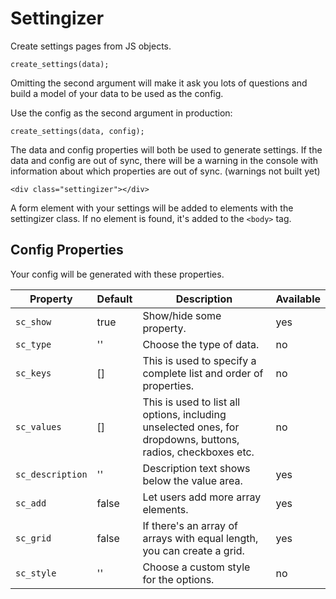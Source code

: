 # Settingizer
Create settings pages from JS objects.

`create_settings(data);`

Omitting the second argument will make it ask you lots of questions and build a model of your data to be used as the config.

Use the config as the second argument in production:

`create_settings(data, config);`

The data and config properties will both be used to generate settings. If the data and config are out of sync, there will be a warning in the console with information about which properties are out of sync. (warnings not built yet)

`<div class="settingizer"></div>`

A form element with your settings will be added to elements with the settingizer class. If no element is found, it's added to the `<body>` tag.

## Config Properties

Your config will be generated with these properties.

| Property | Default | Description | Available |
| --- | --- | --- | --- |
| `sc_show` | true | Show/hide some property. | yes |
| `sc_type` | '' | Choose the type of data. | no |
| `sc_keys` | [] | This is used to specify a complete list and order of properties. | no |
| `sc_values` | [] | This is used to list all options, including unselected ones, for dropdowns, buttons, radios, checkboxes etc. | no |
| `sc_description` | '' | Description text shows below the value area. | yes |
| `sc_add` | false | Let users add more array elements. | yes |
| `sc_grid` | false | If there's an array of arrays with equal length, you can create a grid. | yes |
| `sc_style` | '' | Choose a custom style for the options. | no |
